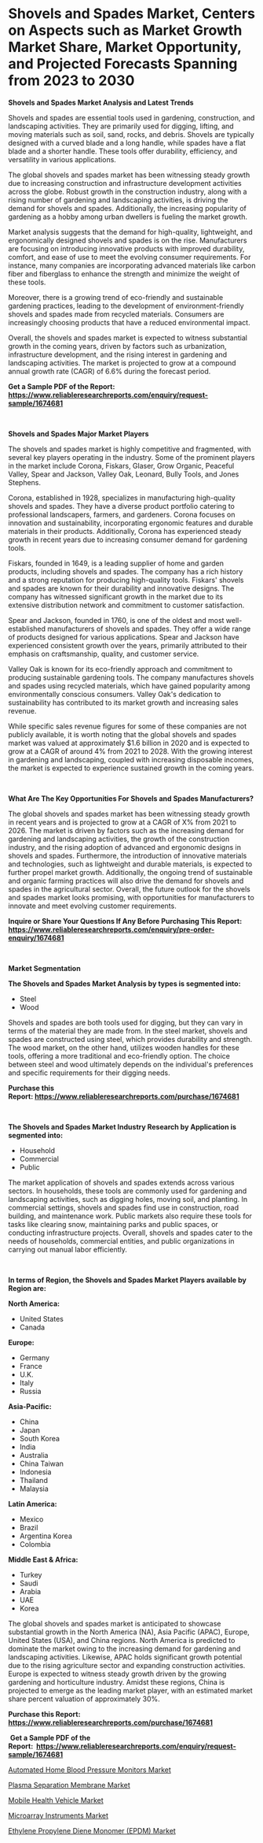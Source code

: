 <p><h1>Shovels and Spades Market, Centers on Aspects such as Market Growth Market Share, Market Opportunity, and Projected Forecasts Spanning from 2023 to 2030</h1></p><p><strong>Shovels and Spades Market Analysis and Latest Trends</strong></p>
<p><p>Shovels and spades are essential tools used in gardening, construction, and landscaping activities. They are primarily used for digging, lifting, and moving materials such as soil, sand, rocks, and debris. Shovels are typically designed with a curved blade and a long handle, while spades have a flat blade and a shorter handle. These tools offer durability, efficiency, and versatility in various applications.</p><p>The global shovels and spades market has been witnessing steady growth due to increasing construction and infrastructure development activities across the globe. Robust growth in the construction industry, along with a rising number of gardening and landscaping activities, is driving the demand for shovels and spades. Additionally, the increasing popularity of gardening as a hobby among urban dwellers is fueling the market growth.</p><p>Market analysis suggests that the demand for high-quality, lightweight, and ergonomically designed shovels and spades is on the rise. Manufacturers are focusing on introducing innovative products with improved durability, comfort, and ease of use to meet the evolving consumer requirements. For instance, many companies are incorporating advanced materials like carbon fiber and fiberglass to enhance the strength and minimize the weight of these tools.</p><p>Moreover, there is a growing trend of eco-friendly and sustainable gardening practices, leading to the development of environment-friendly shovels and spades made from recycled materials. Consumers are increasingly choosing products that have a reduced environmental impact.</p><p>Overall, the shovels and spades market is expected to witness substantial growth in the coming years, driven by factors such as urbanization, infrastructure development, and the rising interest in gardening and landscaping activities. The market is projected to grow at a compound annual growth rate (CAGR) of 6.6% during the forecast period.</p></p>
<p><strong>Get a Sample PDF of the Report:&nbsp; <a href="https://www.reliableresearchreports.com/enquiry/request-sample/1674681">https://www.reliableresearchreports.com/enquiry/request-sample/1674681</a></strong></p>
<p>&nbsp;</p>
<p><strong>Shovels and Spades Major Market Players</strong></p>
<p><p>The shovels and spades market is highly competitive and fragmented, with several key players operating in the industry. Some of the prominent players in the market include Corona, Fiskars, Glaser, Grow Organic, Peaceful Valley, Spear and Jackson, Valley Oak, Leonard, Bully Tools, and Jones Stephens.</p><p>Corona, established in 1928, specializes in manufacturing high-quality shovels and spades. They have a diverse product portfolio catering to professional landscapers, farmers, and gardeners. Corona focuses on innovation and sustainability, incorporating ergonomic features and durable materials in their products. Additionally, Corona has experienced steady growth in recent years due to increasing consumer demand for gardening tools.</p><p>Fiskars, founded in 1649, is a leading supplier of home and garden products, including shovels and spades. The company has a rich history and a strong reputation for producing high-quality tools. Fiskars' shovels and spades are known for their durability and innovative designs. The company has witnessed significant growth in the market due to its extensive distribution network and commitment to customer satisfaction.</p><p>Spear and Jackson, founded in 1760, is one of the oldest and most well-established manufacturers of shovels and spades. They offer a wide range of products designed for various applications. Spear and Jackson have experienced consistent growth over the years, primarily attributed to their emphasis on craftsmanship, quality, and customer service.</p><p>Valley Oak is known for its eco-friendly approach and commitment to producing sustainable gardening tools. The company manufactures shovels and spades using recycled materials, which have gained popularity among environmentally conscious consumers. Valley Oak's dedication to sustainability has contributed to its market growth and increasing sales revenue.</p><p>While specific sales revenue figures for some of these companies are not publicly available, it is worth noting that the global shovels and spades market was valued at approximately $1.6 billion in 2020 and is expected to grow at a CAGR of around 4% from 2021 to 2028. With the growing interest in gardening and landscaping, coupled with increasing disposable incomes, the market is expected to experience sustained growth in the coming years.</p></p>
<p>&nbsp;</p>
<p><strong>What Are The Key Opportunities For Shovels and Spades Manufacturers?</strong></p>
<p><p>The global shovels and spades market has been witnessing steady growth in recent years and is projected to grow at a CAGR of X% from 2021 to 2026. The market is driven by factors such as the increasing demand for gardening and landscaping activities, the growth of the construction industry, and the rising adoption of advanced and ergonomic designs in shovels and spades. Furthermore, the introduction of innovative materials and technologies, such as lightweight and durable materials, is expected to further propel market growth. Additionally, the ongoing trend of sustainable and organic farming practices will also drive the demand for shovels and spades in the agricultural sector. Overall, the future outlook for the shovels and spades market looks promising, with opportunities for manufacturers to innovate and meet evolving customer requirements.</p></p>
<p><strong>Inquire or Share Your Questions If Any Before Purchasing This Report: <a href="https://www.reliableresearchreports.com/enquiry/pre-order-enquiry/1674681">https://www.reliableresearchreports.com/enquiry/pre-order-enquiry/1674681</a></strong></p>
<p>&nbsp;</p>
<p><strong>Market Segmentation</strong></p>
<p><strong>The Shovels and Spades Market Analysis by types is segmented into:</strong></p>
<p><ul><li>Steel</li><li>Wood</li></ul></p>
<p><p>Shovels and spades are both tools used for digging, but they can vary in terms of the material they are made from. In the steel market, shovels and spades are constructed using steel, which provides durability and strength. The wood market, on the other hand, utilizes wooden handles for these tools, offering a more traditional and eco-friendly option. The choice between steel and wood ultimately depends on the individual's preferences and specific requirements for their digging needs.</p></p>
<p><strong>Purchase this Report:&nbsp;<a href="https://www.reliableresearchreports.com/purchase/1674681">https://www.reliableresearchreports.com/purchase/1674681</a></strong></p>
<p>&nbsp;</p>
<p><strong>The Shovels and Spades Market Industry Research by Application is segmented into:</strong></p>
<p><ul><li>Household</li><li>Commercial</li><li>Public</li></ul></p>
<p><p>The market application of shovels and spades extends across various sectors. In households, these tools are commonly used for gardening and landscaping activities, such as digging holes, moving soil, and planting. In commercial settings, shovels and spades find use in construction, road building, and maintenance work. Public markets also require these tools for tasks like clearing snow, maintaining parks and public spaces, or conducting infrastructure projects. Overall, shovels and spades cater to the needs of households, commercial entities, and public organizations in carrying out manual labor efficiently.</p></p>
<p>&nbsp;</p>
<p><strong>In terms of Region, the Shovels and Spades Market Players available by Region are:</strong></p>
<p>
    <p> <strong> North America: </strong>
        <ul>
            <li>United States</li>
            <li>Canada</li>
        </ul>
        </p> 
    <p> <strong> Europe: </strong>
        <ul>
            <li>Germany</li>
            <li>France</li>
            <li>U.K.</li>
            <li>Italy</li>
            <li>Russia</li>
        </ul>
        </p> 
    <p> <strong> Asia-Pacific: </strong>
        <ul>
            <li>China</li>
            <li>Japan</li>
            <li>South Korea</li>
            <li>India</li>
            <li>Australia</li>
            <li>China Taiwan</li>
            <li>Indonesia</li>
            <li>Thailand</li>
            <li>Malaysia</li>
        </ul>
        </p> 
    <p> <strong> Latin America: </strong>
        <ul>
            <li>Mexico</li>
            <li>Brazil</li>
            <li>Argentina Korea</li>
            <li>Colombia</li>
        </ul>
        </p> 
    <p> <strong> Middle East & Africa: </strong>
        <ul>
            <li>Turkey</li>
            <li>Saudi</li>
            <li>Arabia</li>
            <li>UAE</li>
            <li>Korea</li>
        </ul>
    </p>
    </p>
<p><p>The global shovels and spades market is anticipated to showcase substantial growth in the North America (NA), Asia Pacific (APAC), Europe, United States (USA), and China regions. North America is predicted to dominate the market owing to the increasing demand for gardening and landscaping activities. Likewise, APAC holds significant growth potential due to the rising agriculture sector and expanding construction activities. Europe is expected to witness steady growth driven by the growing gardening and horticulture industry. Amidst these regions, China is projected to emerge as the leading market player, with an estimated market share percent valuation of approximately 30%.</p></p>
<p><strong>Purchase this Report: <a href="https://www.reliableresearchreports.com/purchase/1674681">https://www.reliableresearchreports.com/purchase/1674681</a></strong></p>
<p>&nbsp;<strong>Get a Sample PDF of the Report:&nbsp;&nbsp;<a href="https://www.reliableresearchreports.com/enquiry/request-sample/1674681">https://www.reliableresearchreports.com/enquiry/request-sample/1674681</a></strong></p>
<p><strong></strong></p>
<p><p><a href="https://medium.com/@lincolnfeil/automated-home-blood-pressure-monitors-market-analysis-its-cagr-market-segmentation-and-global-40c4ab518379">Automated Home Blood Pressure Monitors Market</a></p><p><a href="https://www.linkedin.com/pulse/plasma-separation-membrane-market-size-growth-forecast-6fjvc/">Plasma Separation Membrane Market</a></p><p><a href="https://www.linkedin.com/pulse/mobile-health-vehicle-market-research-report-unlocks-analysis-swpqc/">Mobile Health Vehicle Market</a></p><p><a href="https://www.linkedin.com/pulse/microarray-instruments-market-insights-players-forecast-3kt7c/">Microarray Instruments Market</a></p><p><a href="https://medium.com/@justicelang2023/ethylene-propylene-diene-monomer-epdm-market-comprehensive-assessment-by-type-application-and-428b2d72c8a5">Ethylene Propylene Diene Monomer (EPDM) Market</a></p></p>